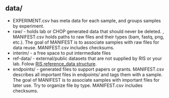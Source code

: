 ## data/
* EXPERIMENT.csv has meta data for each sample, and groups samples by experiment.
* raw/ - holds lab or CHOP generated data that should never be deleted. , MANIFEST.csv holds paths to raw files and their types (bam, fastq, png, etc.). The goal of MANIFEST is to associate samples with raw files for data reuse. MANIFEST.csv includes checksums.
* interim/ - a free space to put intermediate files
* ref-data/ - external/public datasets that are not supplied by RIS or your lab. Folow [RIS reference_data structure](https://github.research.chop.edu/RIS/reference_data).
* endpoints/ - generated files to support papers or grants. MANIFEST.csv describes all important files in endpoints/ and tags them with a sample. The goal of MANIFEST is to associate samples with important files for later use. Try to organize file by type. MANIFEST.csv includes checksums.

